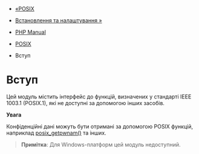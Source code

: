 - [«POSIX](book.posix.md)
- [Встановлення та налаштування »](posix.setup.md)

- [PHP Manual](index.md)
- [POSIX](book.posix.md)
-   Вступ

# Вступ

Цей модуль містить інтерфейс до функцій, визначених у стандарті IEEE
1003.1 (POSIX.1), які не доступні за допомогою інших засобів.

**Увага**

Конфіденційні дані можуть бути отримані за допомогою POSIX функцій,
наприклад [posix_getpwnam()](function.posix-getpwnam.md) та інших.

> **Примітка**: Для Windows-платформ цей модуль недоступний.
